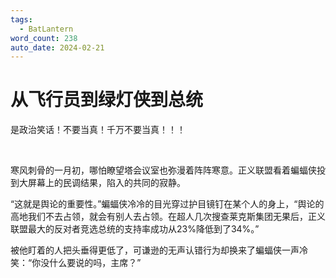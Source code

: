 ```yaml
---
tags:
  - BatLantern
word_count: 238
auto_date: 2024-02-21
---
```


# 从飞行员到绿灯侠到总统

是政治笑话！不要当真！千万不要当真！！！

<br>

寒风刺骨的一月初，哪怕瞭望塔会议室也弥漫着阵阵寒意。正义联盟看着蝙蝠侠投到大屏幕上的民调结果，陷入的共同的寂静。

“这就是舆论的重要性。”蝙蝠侠冷冷的目光穿过护目镜钉在某个人的身上，“舆论的高地我们不去占领，就会有别人去占领。在超人几次搜查莱克斯集团无果后，正义联盟最大的反对者竞选总统的支持率成功从23%降低到了34%。”

被他盯着的人把头垂得更低了，可谦逊的无声认错行为却换来了蝙蝠侠一声冷笑：“你没什么要说的吗，主席？”

